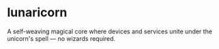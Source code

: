 # lunaricorn
A self-weaving magical core where devices and services unite under the unicorn's spell — no wizards required.
